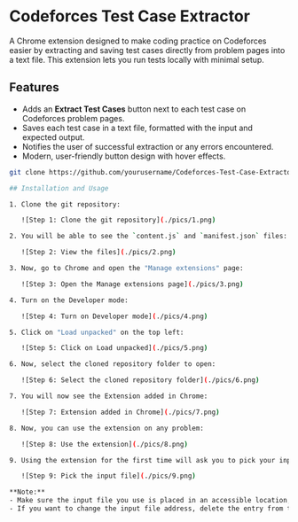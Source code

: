 # Codeforces Test Case Extractor

A Chrome extension designed to make coding practice on Codeforces easier by extracting and saving test cases directly from problem pages into a text file. This extension lets you run tests locally with minimal setup.

## Features
- Adds an **Extract Test Cases** button next to each test case on Codeforces problem pages.
- Saves each test case in a text file, formatted with the input and expected output.
- Notifies the user of successful extraction or any errors encountered.
- Modern, user-friendly button design with hover effects.

```bash
git clone https://github.com/yourusername/Codeforces-Test-Case-Extractor.git

## Installation and Usage

1. Clone the git repository:

   ![Step 1: Clone the git repository](./pics/1.png)

2. You will be able to see the `content.js` and `manifest.json` files:

   ![Step 2: View the files](./pics/2.png)

3. Now, go to Chrome and open the "Manage extensions" page:

   ![Step 3: Open the Manage extensions page](./pics/3.png)

4. Turn on the Developer mode:

   ![Step 4: Turn on Developer mode](./pics/4.png)

5. Click on "Load unpacked" on the top left:

   ![Step 5: Click on Load unpacked](./pics/5.png)

6. Now, select the cloned repository folder to open:

   ![Step 6: Select the cloned repository folder](./pics/6.png)

7. You will now see the Extension added in Chrome:

   ![Step 7: Extension added in Chrome](./pics/7.png)

8. Now, you can use the extension on any problem:

   ![Step 8: Use the extension](./pics/8.png)

9. Using the extension for the first time will ask you to pick your input file. Open your input file from a location that is accessible and does not require system permissions:

   ![Step 9: Pick the input file](./pics/9.png)

**Note:**
- Make sure the input file you use is placed in an accessible location, not in a place where system permissions are required.
- If you want to change the input file address, delete the entry from the IndexedDB in Chrome storage. You can learn how to do this by searching on Google.
